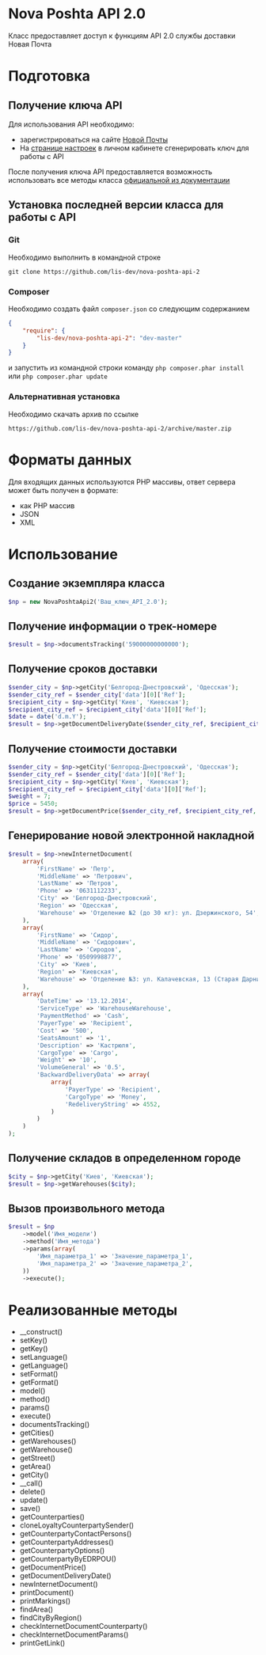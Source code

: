 # Nova Poshta API 2.0
Класс предоставляет доступ к функциям API 2.0 службы доставки Новая Почта

# Подготовка
## Получение ключа API
Для использования API необходимо: 
* зарегистрироваться на сайте [Новой Почты](http://novaposhta.ua)
* На [странице настроек](https://my.novaposhta.ua/settings/index#apikeys) в личном кабинете сгенерировать ключ для работы с API 

После получения ключа API предоставляется возможность использовать все методы класса [официальной из документации](https://my.novaposhta.ua/data/API2-071114-1736-56.pdf)

## Установка последней версии класса для работы с API
### Git
Необходимо выполнить в командной строке
```git
git clone https://github.com/lis-dev/nova-poshta-api-2
```
### Composer
Необходимо создать файл ``composer.json`` со следующим содержанием  
```json
{
    "require": {
        "lis-dev/nova-poshta-api-2": "dev-master"
    }
}
```
и запустить из командной строки команду ``php composer.phar install`` или ``php composer.phar update``
### Альтернативная установка
Необходимо скачать архив по ссылке
```
https://github.com/lis-dev/nova-poshta-api-2/archive/master.zip
```
# Форматы данных
Для входящих данных используются PHP массивы, ответ сервера может быть получен в формате:
* как PHP массив
* JSON
* XML

# Использование 
## Создание экземпляра класса
```php
$np = new NovaPoshtaApi2('Ваш_ключ_API_2.0');
```
## Получение информации о трек-номере
```php
$result = $np->documentsTracking('59000000000000');
```
## Получение сроков доставки
```php
$sender_city = $np->getCity('Белгород-Днестровский', 'Одесская');
$sender_city_ref = $sender_city['data'][0]['Ref'];
$recipient_city = $np->getCity('Киев', 'Киевская');
$recipient_city_ref = $recipient_city['data'][0]['Ref'];
$date = date('d.m.Y');
$result = $np->getDocumentDeliveryDate($sender_city_ref, $recipient_city_ref, 'WarehouseWarehouse', $date);	
```
## Получение стоимости доставки
```php
$sender_city = $np->getCity('Белгород-Днестровский', 'Одесская');
$sender_city_ref = $sender_city['data'][0]['Ref'];
$recipient_city = $np->getCity('Киев', 'Киевская');
$recipient_city_ref = $recipient_city['data'][0]['Ref'];
$weight = 7;
$price = 5450;
$result = $np->getDocumentPrice($sender_city_ref, $recipient_city_ref, 'WarehouseWarehouse', $weight, $price);

```
## Генерирование новой электронной накладной
```php
$result = $np->newInternetDocument(
	array(
		'FirstName' => 'Петр',
		'MiddleName' => 'Петрович',
		'LastName' => 'Петров',
		'Phone' => '0631112233',
		'City' => 'Белгород-Днестровский',
		'Region' => 'Одесская',
		'Warehouse' => 'Отделение №2 (до 30 кг): ул. Дзержинского, 54',
	),
	array(
		'FirstName' => 'Сидор',
		'MiddleName' => 'Сидорович',
		'LastName' => 'Сиродов',
		'Phone' => '0509998877',
		'City' => 'Киев',
		'Region' => 'Киевская',
		'Warehouse' => 'Отделение №3: ул. Калачевская, 13 (Старая Дарница)',
	),
	array(
		'DateTime' => '13.12.2014',
		'ServiceType' => 'WarehouseWarehouse',
		'PaymentMethod' => 'Cash',
		'PayerType' => 'Recipient',
		'Cost' => '500',
		'SeatsAmount' => '1',
		'Description' => 'Кастрюля',
		'CargoType' => 'Cargo',
		'Weight' => '10',
		'VolumeGeneral' => '0.5',
		'BackwardDeliveryData' => array(
			array(
				'PayerType' => 'Recipient',
				'CargoType' => 'Money',
	 			'RedeliveryString' => 4552,
 			)
		)
	)
);
```
## Получение складов в определенном городе
```php
$city = $np->getCity('Киев', 'Киевская');
$result = $np->getWarehouses($city);
```
## Вызов произвольного метода
```php
$result = $np
	->model('Имя_модели')
	->method('Имя_метода')
	->params(array(
		'Имя_параметра_1' => 'Значение_параметра_1',
		'Имя_параметра_2' => 'Значение_параметра_2',
	))
	->execute();
```
# Реализованные методы
* __construct()
* setKey()
* getKey()
* setLanguage()
* getLanguage()
* setFormat()
* getFormat()
* model()
* method()
* params()
* execute()
* documentsTracking()
* getCities()
* getWarehouses()
* getWarehouse()
* getStreet()
* getArea()
* getCity()
* __call()
* delete()
* update()
* save()
* getCounterparties()
* cloneLoyaltyCounterpartySender()
* getCounterpartyContactPersons()
* getCounterpartyAddresses()
* getCounterpartyOptions()
* getCounterpartyByEDRPOU()
* getDocumentPrice()
* getDocumentDeliveryDate()
* newInternetDocument()
* printDocument()
* printMarkings()
* findArea()
* findCityByRegion()
* checkInternetDocumentCounterparty()
* checkInternetDocumentParams()
* printGetLink()